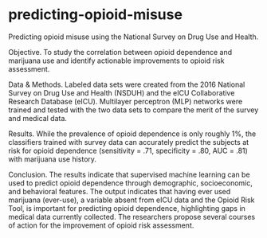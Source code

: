 # predicting-opioid-misuse
Predicting opioid misuse using the National Survey on Drug Use and Health. 

Objective. To study the correlation between opioid dependence and marijuana use and identify actionable improvements to opioid risk assessment.

Data & Methods. Labeled data sets were created from the 2016 National Survey on Drug Use and Health (NSDUH) and the eICU Collaborative Research Database (eICU). Multilayer perceptron (MLP) networks were trained and tested with the two data sets to compare the merit of the survey and medical data.

Results. While the prevalence of opioid dependence is only roughly 1%, the classifiers trained with survey data can accurately predict the subjects at risk for opioid dependence (sensitivity = .71, specificity = .80, AUC = .81) with marijuana use history.

Conclusion. The results indicate that supervised machine learning can be used to predict opioid dependence through demographic, socioeconomic, and behavioral features. The output indicates that having ever used marijuana (ever-use), a variable absent from eICU data and the Opioid Risk Tool, is important for predicting opioid dependence, highlighting gaps in medical data currently collected. The researchers propose several courses of action for the improvement of opioid risk assessment.
